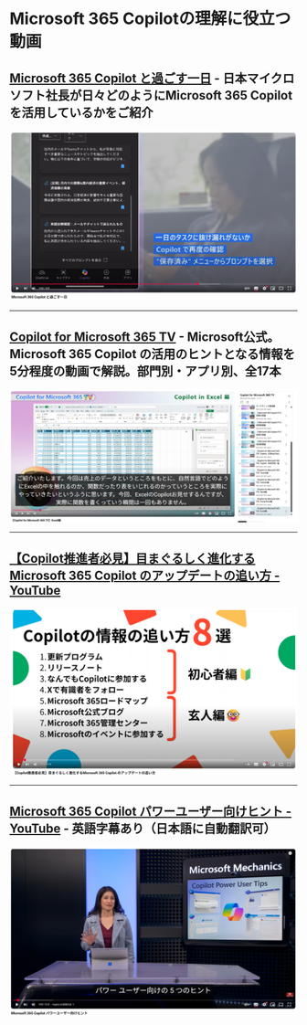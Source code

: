 # Microsoft 365 Copilotの理解に役立つ動画

## [Microsoft 365 Copilot と過ごす一日](https://www.youtube.com/watch?v=BwcL9Za4aAQ) - 日本マイクロソフト社長が日々どのようにMicrosoft 365 Copilotを活用しているかをご紹介
![alt text](image-3.png)

---

## [Copilot for Microsoft 365 TV](https://www.youtube.com/playlist?list=PLNyto1oCyhGLsr-5eI6vanZRBB-MNnep_) - Microsoft公式。Microsoft 365 Copilot の活用のヒントとなる情報を5分程度の動画で解説。部門別・アプリ別、全17本
![alt text](image-2.png)

---

## [【Copilot推進者必見】目まぐるしく進化するMicrosoft 365 Copilot のアップデートの追い方 - YouTube](https://www.youtube.com/watch?v=lcp_Knnxa7w)
![alt text](image-1.png)

---

## [Microsoft 365 Copilot パワーユーザー向けヒント - YouTube](https://www.youtube.com/watch?v=MuocazjjZmc) - 英語字幕あり（日本語に自動翻訳可）
![alt text](image.png)

